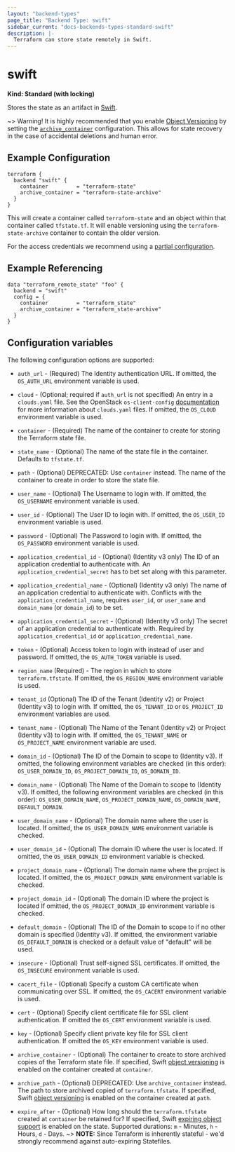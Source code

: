 ```yaml
---
layout: "backend-types"
page_title: "Backend Type: swift"
sidebar_current: "docs-backends-types-standard-swift"
description: |-
  Terraform can store state remotely in Swift.
---
```


# swift

**Kind: Standard (with locking)**

Stores the state as an artifact in [Swift](http://docs.openstack.org/developer/swift/latest/).

~> Warning! It is highly recommended that you enable [Object Versioning](https://docs.openstack.org/developer/swift/latest/overview_object_versioning.html) by setting the [`archive_container`](https://www.terraform.io/docs/backends/types/swift.html#archive_container) configuration. This allows for state recovery in the case of accidental deletions and human error.

## Example Configuration

```hcl
terraform {
  backend "swift" {
    container         = "terraform-state"
    archive_container = "terraform-state-archive"
  }
}
```
This will create a container called `terraform-state` and an object within that container called `tfstate.tf`. It will enable versioning using the `terraform-state-archive` container to contain the older version.

For the access credentials we recommend using a
[partial configuration](/docs/backends/config.html).

## Example Referencing

```hcl
data "terraform_remote_state" "foo" {
  backend = "swift"
  config = {
    container         = "terraform_state"
    archive_container = "terraform_state-archive"
  }
}
```

## Configuration variables

The following configuration options are supported:

 * `auth_url` - (Required) The Identity authentication URL. If omitted, the
   `OS_AUTH_URL` environment variable is used.

* `cloud` - (Optional; required if `auth_url` is not specified) An entry in a
  `clouds.yaml` file. See the OpenStack `os-client-config`
  [documentation](https://docs.openstack.org/os-client-config/latest/user/configuration.html)
  for more information about `clouds.yaml` files. If omitted, the `OS_CLOUD`
  environment variable is used.

 * `container` - (Required) The name of the container to create for storing
   the Terraform state file.

 * `state_name` - (Optional) The name of the state file in the container.
   Defaults to `tfstate.tf`.

 * `path` - (Optional) DEPRECATED: Use `container` instead.
   The name of the container to create in order to store the state file.

 * `user_name` - (Optional) The Username to login with. If omitted, the
   `OS_USERNAME` environment variable is used.

 * `user_id` - (Optional) The User ID to login with. If omitted, the
   `OS_USER_ID` environment variable is used.

 * `password` - (Optional) The Password to login with. If omitted, the
   `OS_PASSWORD` environment variable is used.

 * `application_credential_id` - (Optional) (Identity v3 only) The ID of an
    application credential to authenticate with. An
    `application_credential_secret` has to bet set along with this parameter.

 * `application_credential_name` - (Optional) (Identity v3 only) The name of an
    application credential to authenticate with. Conflicts with the
    `application_credential_name`, requires `user_id`, or `user_name` and
    `domain_name` (or `domain_id`) to be set.

 * `application_credential_secret` - (Optional) (Identity v3 only) The secret of an
    application credential to authenticate with. Required by
    `application_credential_id` or `application_credential_name`.

 * `token` - (Optional) Access token to login with instead of user and password.
    If omitted, the `OS_AUTH_TOKEN` variable is used.

 * `region_name` (Required) - The region in which to store `terraform.tfstate`. If
   omitted, the `OS_REGION_NAME` environment variable is used.

 * `tenant_id` (Optional) The ID of the Tenant (Identity v2) or Project
   (Identity v3) to login with. If omitted, the `OS_TENANT_ID` or
   `OS_PROJECT_ID` environment variables are used.

 * `tenant_name` - (Optional) The Name of the Tenant (Identity v2) or Project
   (Identity v3) to login with. If omitted, the `OS_TENANT_NAME` or
   `OS_PROJECT_NAME` environment variable are used.

 * `domain_id` - (Optional) The ID of the Domain to scope to (Identity v3). If
   omitted, the following environment variables are checked (in this order):
   `OS_USER_DOMAIN_ID`, `OS_PROJECT_DOMAIN_ID`, `OS_DOMAIN_ID`.

 * `domain_name` - (Optional) The Name of the Domain to scope to (Identity v3).
   If omitted, the following environment variables are checked (in this order):
   `OS_USER_DOMAIN_NAME`, `OS_PROJECT_DOMAIN_NAME`, `OS_DOMAIN_NAME`,
   `DEFAULT_DOMAIN`.

* `user_domain_name` - (Optional) The domain name where the user is located. If
  omitted, the `OS_USER_DOMAIN_NAME` environment variable is checked.

* `user_domain_id` - (Optional) The domain ID where the user is located. If
  omitted, the `OS_USER_DOMAIN_ID` environment variable is checked.

* `project_domain_name` - (Optional) The domain name where the project is
  located. If omitted, the `OS_PROJECT_DOMAIN_NAME` environment variable is
  checked.

* `project_domain_id` - (Optional) The domain ID where the project is located
  If omitted, the `OS_PROJECT_DOMAIN_ID` environment variable is checked.

* `default_domain` - (Optional) The ID of the Domain to scope to if no other
  domain is specified (Identity v3). If omitted, the environment variable
  `OS_DEFAULT_DOMAIN` is checked or a default value of "default" will be
  used.

 * `insecure` - (Optional) Trust self-signed SSL certificates. If omitted, the
   `OS_INSECURE` environment variable is used.

 * `cacert_file` - (Optional) Specify a custom CA certificate when communicating
   over SSL. If omitted, the `OS_CACERT` environment variable is used.

 * `cert` - (Optional) Specify client certificate file for SSL client authentication. 
   If omitted the `OS_CERT` environment variable is used.

 * `key` - (Optional) Specify client private key file for SSL client authentication. 
   If omitted the `OS_KEY` environment variable is used.

 * `archive_container` - (Optional) The container to create to store archived copies
   of the Terraform state file. If specified, Swift [object versioning](https://docs.openstack.org/developer/swift/latest/overview_object_versioning.html) is enabled on the container created at `container`.

 * `archive_path` - (Optional) DEPRECATED: Use `archive_container` instead.
   The path to store archived copied of `terraform.tfstate`. If specified,
   Swift [object versioning](https://docs.openstack.org/developer/swift/latest/overview_object_versioning.html) is enabled on the container created at `path`.

 * `expire_after` - (Optional) How long should the `terraform.tfstate` created at `container`
   be retained for? If specified, Swift [expiring object support](https://docs.openstack.org/developer/swift/latest/overview_expiring_objects.html) is enabled on the state. Supported durations: `m` - Minutes, `h` - Hours, `d` - Days.
   ~> **NOTE:** Since Terraform is inherently stateful - we'd strongly recommend against auto-expiring Statefiles.
